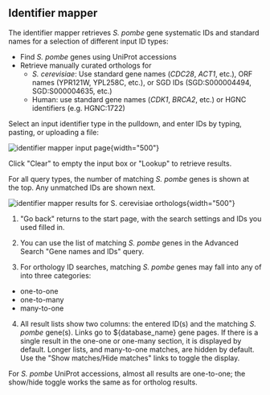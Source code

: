 ## Identifier mapper

The identifier mapper retrieves *S. pombe* gene systematic IDs and standard names for a selection of different input ID types:

- Find *S. pombe* genes using UniProt accessions
- Retrieve manually curated orthologs for
   - *S. cerevisiae*: Use standard gene names (*CDC28*, *ACT1*, etc.), ORF names (YPR121W, YPL258C, etc.), or SGD IDs (SGD:S000004494, SGD:S000004635, etc.)
   - Human: use standard gene names (*CDK1*, *BRCA2*, etc.) or HGNC identifiers (e.g. HGNC:1722)

Select an input identifier type in the pulldown, and enter IDs by
typing, pasting, or uploading a file:

![identifier mapper input page](assets/id_mapper_input.png){width="500"}

Click "Clear" to empty the input box or "Lookup" to retrieve results.

For all query types, the number of matching *S. pombe* genes is shown
at the top. Any unmatched IDs are shown next.

![identifier mapper results for S. cerevisiae orthologs](assets/id_mapper_results.png){width="500"}

1. "Go back" returns to the start page, with the search settings and
IDs you used filled in.

2. You can use the list of matching *S. pombe* genes in the Advanced
Search "Gene names and IDs" query.

3. For orthology ID searches, matching *S. pombe* genes may fall into
any of into three categories:

- one-to-one
- one-to-many
- many-to-one

4. All result lists show two columns: the entered ID(s) and the
matching *S. pombe* gene(s). Links go to ${database_name} gene pages. If there
is a single result in the one-one or one-many section, it is displayed
by default. Longer lists, and many-to-one matches, are hidden by
default. Use the "Show matches/Hide matches" links to toggle the
display.

For *S. pombe* UniProt accessions, almost all results are one-to-one;
the show/hide toggle works the same as for ortholog results.
